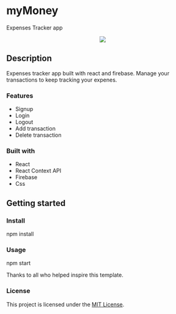 # myMoney

Expenses Tracker app

<div align="center">
  <kbd>
    <img src="https://i.imgur.com/zdY3ZC9.png" />
  </kbd>
</div>

## Description

Expenses tracker app built with react and firebase. Manage your transactions to keep tracking your expenes.

### Features

- Signup
- Login
- Logout
- Add transaction
- Delete transaction

### Built with

- React
- React Context API
- Firebase
- Css

## Getting started

### Install

npm install

### Usage

npm start

Thanks to all who helped inspire this template.

### License

This project is licensed under the [MIT License](LICENSE.md).
